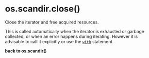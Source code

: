 # os.scandir.close()

Close the iterator and free acquired resources.

This is called automatically when the iterator is exhausted or garbage collected, or when an error happens during iterating. However it is advisable to call it explicitly or use the [`with`](/statements/with.md) statement.

[**back to os.scandir()**](/modules/os/scandir.md)